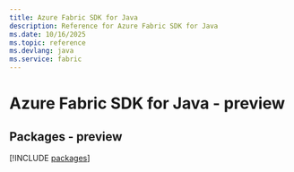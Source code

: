 ```yaml
---
title: Azure Fabric SDK for Java
description: Reference for Azure Fabric SDK for Java
ms.date: 10/16/2025
ms.topic: reference
ms.devlang: java
ms.service: fabric
---
```

# Azure Fabric SDK for Java - preview
## Packages - preview
[!INCLUDE [packages](fabric-index.md)]